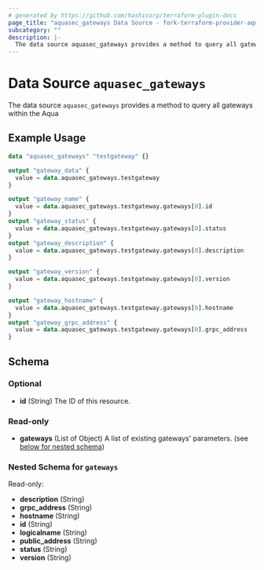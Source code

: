 ```yaml
---
# generated by https://github.com/hashicorp/terraform-plugin-docs
page_title: "aquasec_gateways Data Source - fork-terraform-provider-aquasec"
subcategory: ""
description: |-
  The data source aquasec_gateways provides a method to query all gateways within the Aqua
---
```


# Data Source `aquasec_gateways`

The data source `aquasec_gateways` provides a method to query all gateways within the Aqua

## Example Usage

```terraform
data "aquasec_gateways" "testgateway" {}

output "gateway_data" {
  value = data.aquasec_gateways.testgateway
}

output "gateway_name" {
  value = data.aquasec_gateways.testgateway.gateways[0].id
}
output "gateway_status" {
  value = data.aquasec_gateways.testgateway.gateways[0].status
}
output "gateway_description" {
  value = data.aquasec_gateways.testgateway.gateways[0].description
}

output "gateway_version" {
  value = data.aquasec_gateways.testgateway.gateways[0].version
}

output "gateway_hostname" {
  value = data.aquasec_gateways.testgateway.gateways[0].hostname
}
output "gateway_grpc_address" {
  value = data.aquasec_gateways.testgateway.gateways[0].grpc_address
}
```

<!-- schema generated by tfplugindocs -->
## Schema

### Optional

- **id** (String) The ID of this resource.

### Read-only

- **gateways** (List of Object) A list of existing gateways' parameters. (see [below for nested schema](#nestedatt--gateways))

<a id="nestedatt--gateways"></a>
### Nested Schema for `gateways`

Read-only:

- **description** (String)
- **grpc_address** (String)
- **hostname** (String)
- **id** (String)
- **logicalname** (String)
- **public_address** (String)
- **status** (String)
- **version** (String)


